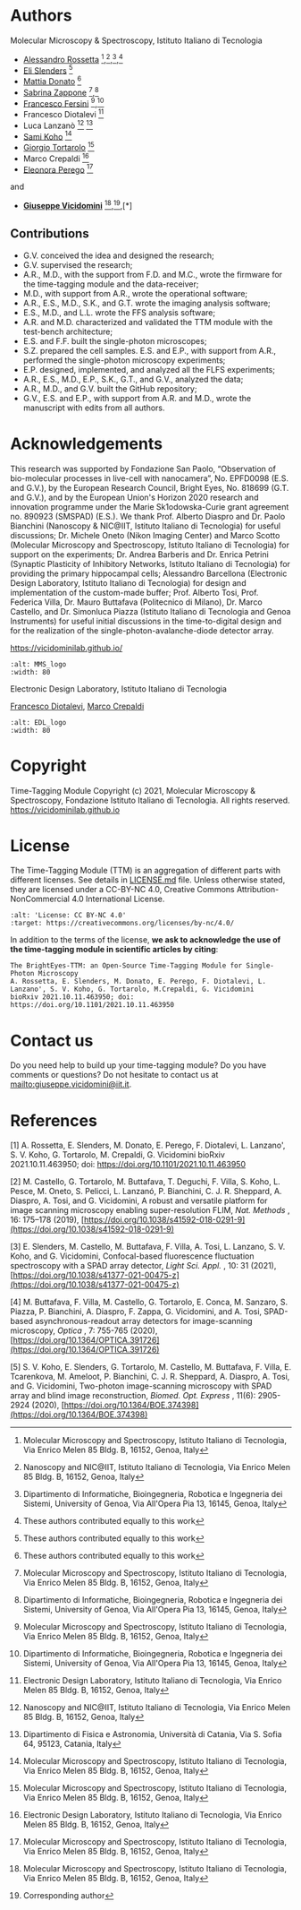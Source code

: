 
# Authors

Molecular Microscopy & Spectroscopy, Istituto Italiano di Tecnologia

* [Alessandro Rossetta](https://vicidominilab.github.io/team/AR/) [^1],[^2],[^3],[^6]
* [Eli Slenders](https://vicidominilab.github.io/team/ES/) [^6]
* [Mattia Donato](https://vicidominilab.github.io/team/MD/) [^6]
* [Sabrina Zappone](https://vicidominilab.github.io/team/SZ/) [^1],[^3]
* [Francesco Fersini](https://vicidominilab.github.io/team/FF/) [^1],[^3]
* Francesco Diotalevi [^4]
* Luca Lanzanò [^2] [^5]
* [Sami Koho](https://vicidominilab.github.io/team/SVK/) [^1]
* [Giorgio Tortarolo](https://vicidominilab.github.io/team/GT/) [^1]
* Marco Crepaldi [^4]
* [Eleonora Perego](https://vicidominilab.github.io/team/EP/) [^1]

and

* [**Giuseppe Vicidomini**](https://vicidominilab.github.io/team/GV/) [^1],[^0],[*] 
 
[^0]:Corresponding author 
[^1]:Molecular Microscopy and Spectroscopy, Istituto Italiano di Tecnologia, Via Enrico Melen 85 Bldg. B, 16152, Genoa, Italy
[^2]:Nanoscopy and NIC@IIT, Istituto Italiano di Tecnologia, Via Enrico Melen 85 Bldg. B, 16152, Genoa, Italy
[^3]:Dipartimento di Informatiche, Bioingegneria, Robotica e Ingegneria dei Sistemi, University of Genoa, Via All'Opera Pia 13, 16145, Genoa, Italy
[^4]:Electronic Design Laboratory, Istituto Italiano di Tecnologia, Via Enrico Melen 85 Bldg. B, 16152, Genoa, Italy
[^5]:Dipartimento di Fisica e Astronomia, Università di Catania, Via S. Sofia 64, 95123, Catania, Italy
[^6]:These authors contributed equally to this work

## Contributions
* G.V. conceived the idea and designed the research;
* G.V. supervised the research;
* A.R., M.D., with the support from F.D. and M.C., wrote the firmware for the time-tagging module and the data-receiver;
* M.D., with support from A.R., wrote the operational software;
* A.R., E.S., M.D., S.K., and G.T. wrote the imaging analysis software;
* E.S., M.D., and L.L. wrote the FFS analysis software;
* A.R. and M.D. characterized and validated the TTM module with the test-bench architecture;
* E.S. and F.F. built the single-photon microscopes;
* S.Z. prepared the cell samples. E.S. and E.P., with support from A.R., performed the single-photon microscopy experiments;
* E.P. designed, implemented, and analyzed all the FLFS experiments;
* A.R., E.S., M.D., E.P., S.K., G.T., and G.V., analyzed the data;
* A.R., M.D., and G.V. built the GitHub repository;
* G.V., E.S. and E.P., with support from A.R. and M.D., wrote the manuscript with edits from all authors.

# Acknowledgements
This research was supported by Fondazione San Paolo, “Observation of bio-molecular processes in live-cell with nanocamera”, No. EPFD0098 (E.S. and G.V.), by the European Research Council, Bright Eyes, No. 818699 (G.T. and G.V.), and by the European Union's Horizon 2020 research and innovation programme under the Marie Sk1odowska-Curie grant agreement no. 890923 (SMSPAD) (E.S.). We thank Prof. Alberto Diaspro and Dr. Paolo Bianchini (Nanoscopy \& NIC@IIT, Istituto Italiano di Tecnologia) for useful discussions; Dr. Michele Oneto (Nikon Imaging Center) and Marco Scotto (Molecular Microscopy and Spectroscopy, Istituto Italiano di Tecnologia) for support on the experiments; Dr. Andrea Barberis and Dr. Enrica Petrini (Synaptic Plasticity of Inhibitory Networks, Istituto Italiano di Tecnologia) for providing the primary hippocampal cells; Alessandro Barcellona (Electronic Design Laboratory, Istituto Italiano di Tecnologia) for design and implementation of the custom-made buffer; Prof. Alberto Tosi, Prof. Federica Villa, Dr. Mauro Buttafava (Politecnico di Milano), Dr. Marco Castello, and Dr. Simonluca Piazza (Istituto Italiano di Tecnologia and Genoa Instruments) for useful initial discussions in the time-to-digital design and for the realization of the single-photon-avalanche-diode detector array.

<https://vicidominilab.github.io/>

```{image} img/MMS_logo.png
:alt: MMS_logo
:width: 80
```

Electronic Design Laboratory, Istituto Italiano di Tecnologia

[Francesco Diotalevi](https://www.iit.it/people-details/-/people/francesco-diotalevi),  [Marco Crepaldi](https://www.i^0it.it/people-details/-/people/marco-crepaldi)

```{image} img/EDL_logo.png
:alt: EDL_logo
:width: 80
```

# Copyright

Time-Tagging Module
Copyright (c) 2021, Molecular Microscopy & Spectroscopy,
Fondazione Istituto Italiano di Tecnologia. All rights reserved.
<https://vicidominilab.github.io>

# License

The Time-Tagging Module (TTM) is an aggregation of different parts with different licenses. See details in [LICENSE.md](LICENSE.md) file.  Unless otherwise stated, they are licensed under a CC-BY-NC 4.0, Creative Commons Attribution-NonCommercial 4.0 International License.

```{image} https://licensebuttons.net/l/by-nc/4.0/88x31.png
:alt: 'License: CC BY-NC 4.0'
:target: https://creativecommons.org/licenses/by-nc/4.0/
```

In addition to the terms of the license, **we ask to acknowledge the use
of the time-tagging module in scientific articles by citing**:

```
The BrightEyes-TTM: an Open-Source Time-Tagging Module for Single-Photon Microscopy
A. Rossetta, E. Slenders, M. Donato, E. Perego, F. Diotalevi, L. Lanzano', S. V. Koho, G. Tortarolo, M.Crepaldi, G. Vicidomini
bioRxiv 2021.10.11.463950; doi: https://doi.org/10.1101/2021.10.11.463950
```

# Contact us

Do you need help to build up your time-tagging module? Do you have comments or questions? Do not hesitate to contact us at <mailto:giuseppe.vicidomini@iit.it>.

# References

\[1\] A. Rossetta, E. Slenders, M. Donato, E. Perego, F. Diotalevi, L. Lanzano', S. V. Koho, G. Tortarolo, M. Crepaldi, G. Vicidomini bioRxiv 2021.10.11.463950; doi: <https://doi.org/10.1101/2021.10.11.463950>

\[2\] M. Castello, G. Tortarolo, M. Buttafava, T. Deguchi, F. Villa, S. Koho, L. Pesce, M. Oneto, S. Pelicci, L. Lanzanó, P. Bianchini, C. J. R. Sheppard, A. Diaspro, A. Tosi, and G. Vicidomini, A robust and versatile platform for image scanning microscopy enabling super-resolution FLIM, *Nat. Methods* , 16: 175–178 (2019), [https://doi.org/10.1038/s41592-018-0291-9](https://doi.org/10.1038/s41592-018-0291-9)

\[3\] E. Slenders, M. Castello, M. Buttafava, F. Villa, A. Tosi, L. Lanzano, S. V. Koho, and G. Vicidomini, Confocal-based fluorescence fluctuation spectroscopy with a SPAD array detector, *Light Sci. Appl.* , 10: 31 (2021), [https://doi.org/10.1038/s41377-021-00475-z](https://doi.org/10.1038/s41377-021-00475-z)

\[4\] M. Buttafava, F. Villa, M. Castello, G. Tortarolo, E. Conca, M. Sanzaro, S. Piazza, P. Bianchini, A. Diaspro, F. Zappa, G. Vicidomini, and A. Tosi, SPAD-based asynchronous-readout array detectors for image-scanning microscopy, *Optica* , 7: 755-765 (2020), [https://doi.org/10.1364/OPTICA.391726](https://doi.org/10.1364/OPTICA.391726)

\[5\] S. V. Koho, E. Slenders, G. Tortarolo, M. Castello, M. Buttafava, F. Villa, E. Tcarenkova, M. Ameloot, P. Bianchini, C. J. R. Sheppard, A. Diaspro, A. Tosi, and G. Vicidomini, Two-photon image-scanning microscopy with SPAD array and blind image reconstruction, *Biomed. Opt. Express* ,  11(6): 2905-2924 (2020), [https://doi.org/10.1364/BOE.374398](https://doi.org/10.1364/BOE.374398)
